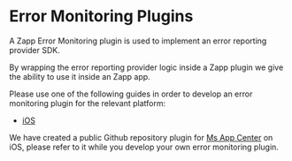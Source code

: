 # Error Monitoring Plugins

A Zapp Error Monitoring plugin is used to implement an error reporting provider SDK.

By wrapping the error reporting provider logic inside a Zapp plugin we give the ability to use it inside an Zapp app.

Please use one of the following guides in order to develop an error monitoring plugin for the relevant platform:
* [iOS](/error-monitoring/error-monitoring-ios.md)

We have created a public Github repository plugin for [Ms App Center](https://github.com/applicaster/ZappCrashlogsPluginMsAppCenter-iOS.git) on iOS, please refer to it while you develop your own error monitoring plugin.
